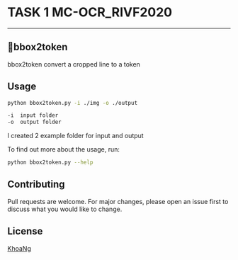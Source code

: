 # TASK 1 MC-OCR_RIVF2020

------------------------
🚀bbox2token
------------------------
bbox2token convert a cropped line to a token

## Usage
```bash
python bbox2token.py -i ./img -o ./output

-i	input folder
-o	output folder
```

I created 2 example folder for input and output

To find out more about the usage, run:
```bash
python bbox2token.py --help
```
## Contributing
Pull requests are welcome. For major changes, please open an issue first to discuss what you would like to change.

## License
[KhoaNg](https://www.facebook.com/vankhoanguyenn/)
